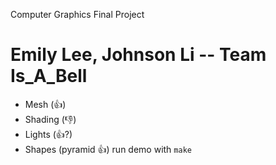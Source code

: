 Computer Graphics Final Project
# Emily Lee, Johnson Li -- Team Is_A_Bell
- Mesh (👍)
- Shading (👎)
- Lights (👍?)
- Shapes (pyramid 👍)
run demo with `make`